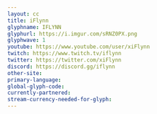 ```yaml
---
layout: cc
title: iFlynn
glyphname: IFLYNN
glyphurl: https://i.imgur.com/sRNZ0PX.png
glyphwave: 1
youtube: https://www.youtube.com/user/xiFlynn
twitch: https://www.twitch.tv/iflynn
twitter: https://twitter.com/xiFlynn
discord: https://discord.gg/iflynn
other-site: 
primary-language: 
global-glyph-code: 
currently-partnered: 
stream-currency-needed-for-glyph: 
---
```


